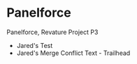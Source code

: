 # Panelforce
Panelforce, Revature Project P3
- Jared's Test
- Jared's Merge Conflict Text - Trailhead
